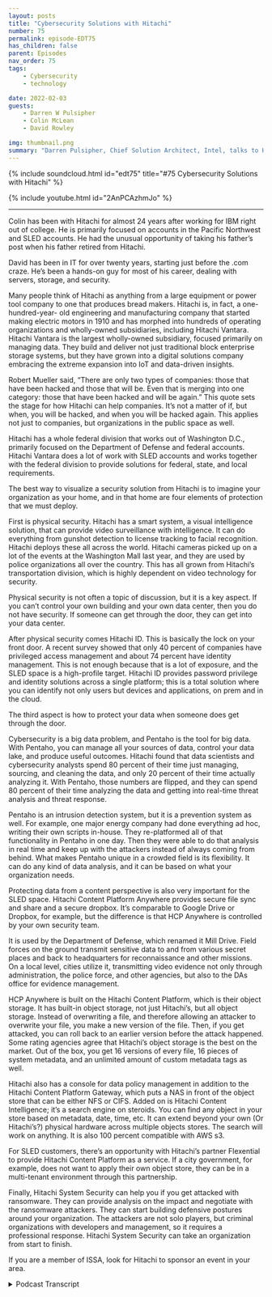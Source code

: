 ```yaml
---
layout: posts
title: "Cybersecurity Solutions with Hitachi"
number: 75
permalink: episode-EDT75
has_children: false
parent: Episodes
nav_order: 75
tags:
    - Cybersecurity
    - technology

date: 2022-02-03
guests:
    - Darren W Pulsipher
    - Colin McLean
    - David Rowley

img: thumbnail.png
summary: "Darren Pulsipher, Chief Solution Architect, Intel, talks to Hitachi’s Colin McLean, Intel Global Team Lead, and David Rowley, Senior Solutions Consultant, about Hitachi’s full circle cyber security offerings."
---
```


{% include soundcloud.html id="edt75" title="#75 Cybersecurity Solutions with Hitachi" %}

{% include youtube.html id="2AnPCAzhmJo" %}

---

Colin has been with Hitachi for almost 24 years after working for IBM right out of college. He is primarily focused on accounts in the Pacific Northwest and SLED accounts. He had the unusual opportunity of taking his father’s post when his father retired from Hitachi.

David has been in IT for over twenty years, starting just before the .com craze. He’s been a hands-on guy for most of his career, dealing with servers, storage, and security.

Many people think of Hitachi as anything from a large equipment or power tool company to one that produces bread makers. Hitachi is, in fact, a one-hundred-year- old engineering and manufacturing company that started making electric motors in 1910 and has morphed into hundreds of operating organizations and wholly-owned subsidiaries, including Hitachi Vantara. Hitachi Vantara is the largest wholly-owned subsidiary, focused primarily on managing data. They build and deliver not just traditional block enterprise storage systems, but they have grown into a digital solutions company embracing the extreme expansion into IoT and data-driven insights.

Robert Mueller said, “There are only two types of companies: those that have been hacked and those that will be. Even that is merging into one category: those that have been hacked and will be again.” This quote sets the stage for how Hitachi can help companies. It’s not a matter of if, but when, you will be hacked, and when you will be hacked again.  This applies not just to companies, but organizations in the public space as well.

Hitachi has a whole federal division that works out of Washington D.C., primarily focused on the Department of Defense and federal accounts. Hitachi Vantara does a lot of work with SLED accounts and works together with the federal division to provide solutions for federal, state, and local requirements.

The best way to visualize a security solution from Hitachi is to imagine your organization as your home, and in that home are four elements of protection that we must deploy.

First is physical security.  Hitachi has a smart system, a visual intelligence solution, that can provide video surveillance with intelligence. It can do everything from gunshot detection to license tracking to facial recognition. Hitachi deploys these all across the world. Hitachi cameras picked up on a lot of the events at the Washington Mall last year, and they are used by police organizations all over the country.  This has all grown from Hitachi’s transportation division, which is highly dependent on video technology for security.

Physical security is not often a topic of discussion, but it is a key aspect. If you can’t control your own building and your own data center, then you do not have security. If someone can get through the door, they can get into your data center.

After physical security comes Hitachi ID. This is basically the lock on your front door.  A recent survey showed that only 40 percent of companies have privileged access management and about 74 percent have identity management. This is not enough because that is a lot of exposure, and the SLED space is a high-profile target. Hitachi ID provides password privilege and identity solutions across a single platform; this is a total solution where you can identify not only users but devices and applications, on prem and in the cloud.

The third aspect is how to protect your data when someone does get through the door.

Cybersecurity is a big data problem, and Pentaho is the tool for big data. With Pentaho, you can manage all your sources of data, control your data lake, and produce useful outcomes. Hitachi found that data scientists and cybersecurity analysts spend 80 percent of their time just managing, sourcing, and cleaning the data, and only 20 percent of their time actually analyzing it. With Pentaho, those numbers are flipped, and they can spend 80 percent of their time analyzing the data and getting into real-time threat analysis and threat response.

Pentaho is an intrusion detection system, but it is a prevention system as well. For example, one major energy company had done everything ad hoc, writing their own scripts in-house. They re-platformed all of that functionality in Pentaho in one day. Then they were able to do that analysis in real time and keep up with the attackers instead of always coming from behind. What makes Pentaho unique in a crowded field is its flexibility. It can do any kind of data analysis, and it can be based on what your organization needs.

Protecting data from a content perspective is also very important for the SLED space. Hitachi Content Platform Anywhere provides secure file sync and share and a secure dropbox. It’s comparable to Google Drive or Dropbox, for example, but the difference is that HCP Anywhere is controlled by your own security team.

It is used by the Department of Defense, which renamed it Mill Drive. Field forces on the ground transmit sensitive data to and from various secret places and back to headquarters for reconnaissance and other missions. On a local level, cities utilize it, transmitting video evidence not only through administration, the police force, and other agencies, but also to the DAs office for evidence management.

HCP Anywhere is built on the Hitachi Content Platform, which is their object storage. It has built-in object storage, not just Hitachi’s, but all object storage. Instead of overwriting a file, and therefore allowing an attacker to overwrite your file, you make a new version of the file. Then, if you get attacked, you can roll back to an earlier version before the attack happened. Some rating agencies agree that Hitachi’s object storage is the best on the market. Out of the box, you get 16 versions of every file, 16 pieces of system metadata, and an unlimited amount of custom metadata tags as well.

Hitachi also has a console for data policy management in addition to the Hitachi Content Platform Gateway, which puts a NAS in front of the object store that can be either NFS or CIFS. Added on is Hitachi Content Intelligence; it’s a search engine on steroids. You can find any object in your store based on metadata, date, time, etc.  It can extend beyond your own (Or Hitachi’s?) physical hardware across multiple objects stores. The search will work on anything. It is also 100 percent compatible with AWS s3.

For SLED customers, there’s an opportunity with Hitachi’s partner Flexential to provide Hitachi Content Platform as a service. If a city government, for example, does not want to apply their own object store, they can be in a multi-tenant environment through this partnership.

Finally, Hitachi System Security can help you if you get attacked with ransomware. They can provide analysis on the impact and negotiate with the ransomware attackers. They can start building defensive postures around your organization. The attackers are not solo players, but criminal organizations with developers and management, so it requires a professional response. Hitachi System Security can take an organization from start to finish.

If you are a member of ISSA, look for Hitachi to sponsor an event in your area.


<details>
<summary> Podcast Transcript </summary>

<p></p>

</details>
